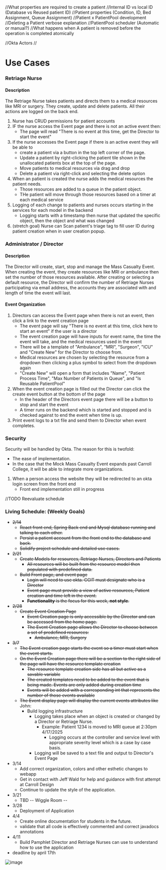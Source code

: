 //What properties are required to create a patient
    //Internal ID vs local ID (Database vs Reused patient ID)
//Patient properties (Condition, ID, Bed Assignment, Queue Assignment)
//Patient x PatientPool development
//Deleting a Patient verbose explanation
//PatientPool scheduler (Automatic or manual?) 
    //What happens when A patient is removed before the operation is completed atomically


//Okta Actors
    //

# Use Cases

### Retriage Nurse

#### Description

The Retriage Nurse takes patients and directs them to a medical resources like MRI or surgery. They create, update and
delete
patients. All their actions are logged on the back end.

1. Nurse has CRUD permissions for patient accounts
2. IF the nurse access the Event page and there is not an active event then:
    - The page will read "There is no event at this time, get the Director to start the event"
3. If the nurse accesses the Event page if there is an active event they will be able to
    - create a patient via a button in the top left corner of the page.
    - Update a patient by right-clicking the patient tile shown in the unallocated patients box at the top of the page.
    - Move patients to medical resources via drag and drop
    - Delete a patient via right-click and selecting the delete option
4. When an patient is created the nurse adds the medical resources the patient needs.
    - Those resources are added to a queue in the patient object.
    - THe patient will move through those resources based on a timer at each medical service
5. Logging of each change to patients and nurses occurs starting in the services for each model in the backend
    - Logging starts with a timestamp then nurse that updated the specific object, then the object and what was changed
6. (stretch goal) Nurse can Scan patient's triage tag to fill user ID during patient creation when in user creation
   popup.

### Administrator / Director

#### Description

The Director will create, start, stop and manage the Mass Casualty Event.
When creating the event, they create resources like MRI or ambulance then set the number of those resources available.
After creating or selecting a default resource,
the Director will confirm the number of Retriage Nurses participating via email address,
the accounts they are associated with and length of time the event will last.

#### Event Organization

1. Directors can access the Event page when there is not an event, then click a link to the event creation page
    - The event page will say "There is no event at this time, click here to start an event" if the user is a director
    - The event creation page will have inputs for event name, the time the event will take, and the medical resources
      used in the event
    - There will be a template of "Ambulance", "MRI", "Surgeon", "ICU" and "Create New" for the Director to choose from.
    - Medical resources are chosen by selecting the resource from a dropdown then clicking a plus symbol to select from
      the dropdown again
    - "Create New" will open a form that includes "Name", "Patient Process Time", "Max Number of Patients in Queue",
      and "Is Reusable PatientPool"
2. When the event creation page is filled out the Director can click the create event button at the bottom of the page
    - In the header of the Directors event page there will be a button to stop and start the event
    - A timer runs on the backend which is started and stopped and is checked against to end the event when time is up.
3. Print event logs to a txt file and send them to Director when event completes.

### Security

Security will be handled by Okta.
The reason for this is twofold:

- The ease of implementation.
- In the case that the Mock Mass Casualty Event expands past Carroll College,
  it will be able to integrate more organizations.

1. When a person access the website they will be redirected to an okta login screen from the front end
    - Front end implementation still in progress

//TODO Reevaluate schedule

### Living Schedule: (Weekly Goals)

- ~~2/14~~
    - ~~React front end, Spring Back end and Mysql database running and talking to each other.~~
    - ~~Persist a patient account from the front end to the database and back.~~
    - ~~Solidify project schedule and detailed use cases.~~
- ~~2/21~~
    - ~~Create Models for resources, Retriage Nurses, Directors and Patients~~
        - ~~All resources will be built from the resource model then populated with predefined data.~~
    - ~~Build Front page, and event page~~
        - ~~Login will need to use okta. CCIT must designate who is a Director~~
        - ~~Event page must provide a view of active resources, Patient creation and time left in the event.~~
        - ~~**Functionality** is the focus for this week, **not style**.~~
- ~~2/28~~
    - ~~Create Event Creation Page~~
        - ~~Event Creation page is only accessible by the Director and can be accessed from the home page.~~
        - ~~The Event Creation page allows the Director to choose between a set of predefined resources:~~
            - ~~Ambulance, MRI, Surgery~~
- ~~3/7~~
    - ~~The Event creation page starts the event so a timer must start when the event starts.~~
    - ~~On the Event Creation page there will be a section to the right side of the page will have the resource template creation~~
      - ~~The resource template creation side has all but active as a savable variable~~
      - ~~The created templates need to be added to the event that is being made. Events are only added during creation time~~
      - ~~Events will be added with a corresponding int that represents the number of those events available~~
    - ~~The Event display page will display the current events attributes like~~
      John:
        - Build logging infrastructure
          - Logging takes place when an object is created or changed by a Director or Retriage Nurse.
              - Example: Patient 1234 is moved to MRI queue at 2:30pm 4/17/2025
                - Logging occurs at the controller and service level with appropriate severity level which is a case by case basis. 
          - Logging will be saved to a text file and output to Director's Event Page
- 3/14
    - Add correct organization, colors and other esthetic changes to webapp
    - Get in contact with Jeff Wald for help and guidance with first attempt at Carroll Design
    - Continue to update the style of the application.
- 3/21
    - TBD -- Wiggle Room --
- 3/28
    - Deployment of Application
- 4/4
    - Create online documentation for students in the future.
    - validate that all code is effectively commented and correct javadocs annotations
- 4/11
    - Build Pamphlet Director and Retriage Nurses can use to understand how to use the application
- deadline by april 17th

![image](https://github.com/user-attachments/assets/2f966fef-0dfd-47a8-872a-21263b0eb799)
